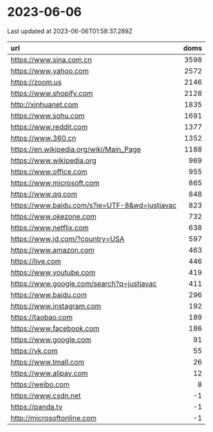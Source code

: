 # 2023-06-06

<!-- BEGIN -->
Last updated at 2023-06-06T01:58:37.289Z

url | doms
:- | -:
https://www.sina.com.cn | 3598
https://www.yahoo.com | 2572
https://zoom.us | 2146
https://www.shopify.com | 2128
http://xinhuanet.com | 1835
https://www.sohu.com | 1691
https://www.reddit.com | 1377
https://www.360.cn | 1352
https://en.wikipedia.org/wiki/Main_Page | 1188
https://www.wikipedia.org | 969
https://www.office.com | 955
https://www.microsoft.com | 865
https://www.qq.com | 848
https://www.baidu.com/s?ie=UTF-8&wd=justjavac | 823
https://www.okezone.com | 732
https://www.netflix.com | 638
https://www.jd.com/?country=USA | 597
https://www.amazon.com | 463
https://live.com | 446
https://www.youtube.com | 419
https://www.google.com/search?q=justjavac | 411
https://www.baidu.com | 296
https://www.instagram.com | 192
https://taobao.com | 189
https://www.facebook.com | 186
https://www.google.com | 91
https://vk.com | 55
https://www.tmall.com | 26
https://www.alipay.com | 12
https://weibo.com | 8
https://www.csdn.net | -1
https://panda.tv | -1
http://microsoftonline.com | -1
<!-- END -->
